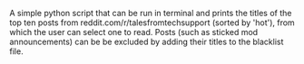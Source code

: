 A simple python script that can be run in terminal and  prints the titles of the top ten posts from reddit.com/r/talesfromtechsupport (sorted by 'hot'), from which the user can select one to read. Posts (such as sticked mod announcements) can be be excluded by adding their titles to the blacklist file.